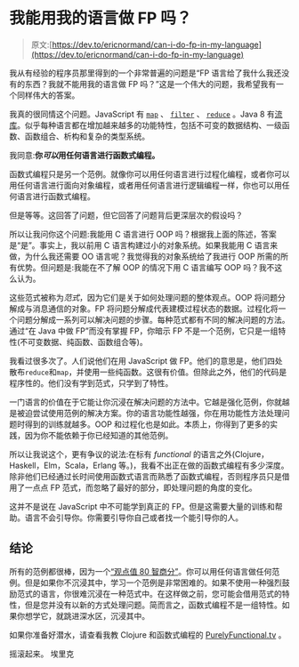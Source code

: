 # 我能用我的语言做 FP 吗？

> 原文:[https://dev.to/ericnormand/can-i-do-fp-in-my-language](https://dev.to/ericnormand/can-i-do-fp-in-my-language)

我从有经验的程序员那里得到的一个非常普遍的问题是“FP 语言给了我什么我还没有的东西？我就不能用我的语言做 FP 吗？”这是一个伟大的问题，我希望我有一个同样伟大的答案。

我真的很同情这个问题。JavaScript 有 [`map`](https://developer.mozilla.org/en-US/docs/Web/JavaScript/Reference/Global_Objects/Array/map) 、 [`filter`](https://developer.mozilla.org/en-US/docs/Web/JavaScript/Reference/Global_Objects/Array/filter) 、 [`reduce`](https://developer.mozilla.org/en-US/docs/Web/JavaScript/Reference/Global_Objects/Array/reduce) 。Java 8 有[流库](http://www.oracle.com/technetwork/articles/java/ma14-java-se-8-streams-2177646.html)。似乎每种语言都在增加越来越多的功能特性，包括不可变的数据结构、一级函数、函数组合、析构和复杂的类型系统。

我同意:**你*可以*用任何语言进行函数式编程。**

函数式编程只是另一个范例。就像你可以用任何语言进行过程化编程，或者你可以用任何语言进行面向对象编程，或者用任何语言进行逻辑编程一样，你也可以用任何语言进行函数式编程。

但是等等。这回答了问题，但它回答了问题背后更深层次的假设吗？

所以让我问你这个问题:我能用 C 语言进行 OOP 吗？根据我上面的陈述，答案是“是”。事实上，我以前用 C 语言构建过小的对象系统。如果我能用 C 语言来做，为什么我还需要 OO 语言呢？我觉得我的对象系统给了我进行 OOP 所需的所有优势。但问题是:我能在不了解 OOP 的情况下用 C 语言编写 OOP 吗？我不这么认为。

这些范式被称为*范式*，因为它们是关于如何处理问题的整体观点。OOP 将问题分解成与消息通信的对象。FP 将问题分解成代表建模过程状态的数据。过程化将一个问题分解成一系列可以解决问题的步骤。每种范式都有不同的解决问题的方法。通过“在 Java 中做 FP”而没有掌握 FP，你暗示 FP 不是一个范例，它只是一组特性(不可变数据、纯函数、函数组合等)。

我看过很多次了。人们说他们在用 JavaScript 做 FP。他们的意思是，他们四处散布`reduce`和`map`，并使用一些纯函数。这很有价值。但除此之外，他们的代码是程序性的。他们没有学到范式，只学到了特性。

一门语言的价值在于它能让你沉浸在解决问题的方法中。它越是强化范例，你就越是被迫尝试使用范例的解决方案。你的语言功能性越强，你在用功能性方法处理问题时得到的训练就越多。OOP 和过程化也是如此。本质上，你得到了更多的实践，因为你不能依赖于你已经知道的其他范例。

所以让我说这个，更有争议的说法:在标有 *functional* 的语言之外(Clojure，Haskell，Elm，Scala，Erlang 等。)，我看不出正在做的函数式编程有多少深度。除非他们已经通过长时间使用函数式语言而熟悉了函数式编程，否则程序员只是借用了一点点 FP 范式，而忽略了最好的部分，即处理问题的角度的变化。

这并不是说在 JavaScript 中不可能学到真正的 FP。但是这需要大量的训练和帮助。语言不会引导你。你需要引导你自己或者找一个能引导你的人。

## 结论

所有的范例都很棒，因为一个[“观点值 80 智商分”](https://www.folklore.org/StoryView.py?project=Macintosh&story=Creative_Think.txt)。你可以用任何语言做任何范例。但是如果你不沉浸其中，学习一个范例是非常困难的。如果不使用一种强烈鼓励范式的语言，你很难沉浸在一种范式中。在这样做之前，您可能会借用范式的特性，但是您并没有以新的方式处理问题。简而言之，函数式编程不是一组特性。如果你想学它，就跳进深水区，沉浸其中。

如果你准备好潜水，请查看我教 Clojure 和函数式编程的 [PurelyFunctional.tv](https://purelyfunctional.tv) 。

摇滚起来。
埃里克